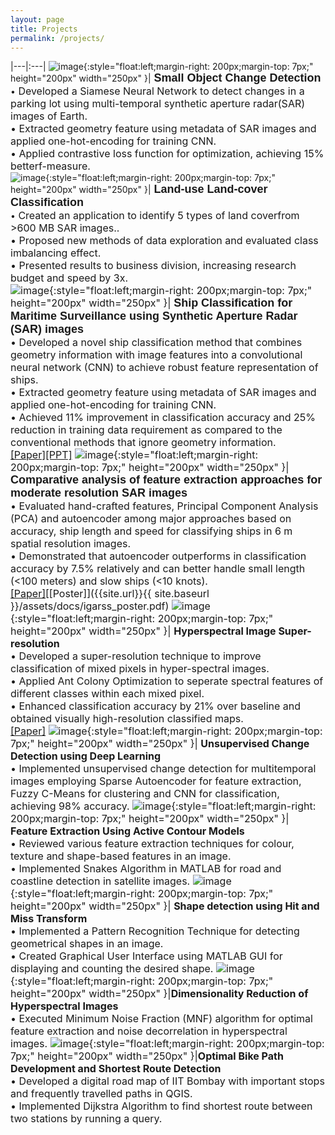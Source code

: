 ```yaml
---
layout: page
title: Projects
permalink: /projects/
---
```


 
|---|:---|
![image]({{site.url}}{{site.baseurl}}/assets/images/Change_detection.png){:style="float:left;margin-right: 200px;margin-top: 7px;" height="200px" width="250px" }|<span style="font-weight:bold"><font size="4" face="Arial"> Small Object Change Detection</font></span> <br>•<font size="3"> Developed a Siamese Neural Network to detect changes in a parking lot using multi-temporal synthetic aperture radar(SAR) images of Earth.<br>• Extracted geometry feature using metadata of SAR images and applied one-hot-encoding for training CNN.<br>• Applied contrastive loss function for optimization, achieving 15% betterf-measure.</font> <br>
![image]({{site.url}}{{site.baseurl}}/assets/images/RG_project.png){:style="float:left;margin-right: 200px;margin-top: 7px;" height="200px" width="250px" }|<span style="font-weight:bold"><font size="4" face="Arial"> Land-use Land-cover Classification</font></span> <br>•<font size="3"> Created an application to identify 5 types of land coverfrom >600 MB SAR images..<br>• Proposed new methods of data exploration and evaluated class imbalancing effect.<br>• Presented results to business division, increasing research budget and speed by 3x.<br>
![image]({{site.url}}{{site.baseurl}}/assets/images/project_1.jpg){:style="float:left;margin-right: 200px;margin-top: 7px;" height="200px" width="250px" }|  <span style="font-weight:bold"><font size="4" face="Arial"> Ship Classification for Maritime Surveillance using Synthetic Aperture Radar (SAR) images</font></span> <br>•<font size="3"> Developed a novel ship classification method that combines geometry information with image features into a convolutional neural network (CNN) to achieve robust feature representation of ships.<br>• Extracted geometry feature using metadata of SAR images and applied one-hot-encoding for training CNN.<br>• Achieved 11% improvement in classification accuracy and 25% reduction in training data requirement as compared to the conventional methods that ignore geometry information.</font> <br>[[Paper]](https://www.spiedigitallibrary.org/conference-proceedings-of-spie/10789/107890C/CNN-based-ship-classification-method-incorporating-SAR-geometry-information/10.1117/12.2325282.short?SSO=1)[[PPT]]({{site.url}}{{site.baseurl}}/assets/docs/spie_ppt.pdf) 
![image]({{site.url}}{{site.baseurl}}/assets/images/project_2.PNG){:style="float:left;margin-right: 200px;margin-top: 7px;" height="200px" width="250px" }| <span style="font-weight:bold"><font size="4" face="arial"> Comparative analysis of feature extraction approaches for moderate resolution SAR images </font></span><br>• Evaluated hand-crafted features, Principal Component Analysis (PCA) and autoencoder among major approaches based on accuracy, ship length and speed for classifying ships in 6 m spatial resolution images.<br>• Demonstrated that autoencoder outperforms in classification accuracy by 7.5% relatively and can better handle small length (<100 meters) and slow ships (<10 knots). <br>[[Paper]](https://ieeexplore.ieee.org/abstract/document/8518966)[[Poster]]({{site.url}}{{ site.baseurl }}/assets/docs/igarss_poster.pdf) 
![image]({{site.url}}{{site.baseurl}}/assets/images/project_3.jpg){:style="float:left;margin-right: 200px;margin-top: 7px;" height="200px" width="250px" }| **Hyperspectral Image Super-resolution**<br>• Developed a super-resolution technique to improve classification of mixed pixels in hyper-spectral images.<br>• Applied Ant Colony Optimization to seperate spectral features of different classes within each mixed pixel.<br>• Enhanced classification accuracy by 21% over baseline and obtained visually high-resolution classified maps. <br>[[Paper]](https://www.spiedigitallibrary.org/conference-proceedings-of-spie/9880/1/Sub-pixel-mapping-of-hyperspectral-imagery-using-super-resolution/10.1117/12.2223598.short?SSO=1)
![image]({{site.url}}{{site.baseurl}}/assets/images/project_4.PNG){:style="float:left;margin-right: 200px;margin-top: 7px;" height="200px" width="250px" }| **Unsupervised Change Detection using Deep Learning**<br>• Implemented unsupervised change detection for multitemporal images employing Sparse Autoencoder for feature extraction, Fuzzy C-Means for clustering and CNN for classification, achieving 98% accuracy.
![image]({{site.url}}{{site.baseurl}}/assets/images/project_5.jpg){:style="float:left;margin-right: 200px;margin-top: 7px;" height="200px" width="250px" }| **Feature Extraction Using Active Contour Models**<br>• Reviewed various feature extraction techniques for colour, texture and shape-based features in an image.<br>• Implemented Snakes Algorithm in MATLAB for road and coastline detection in satellite images.
![image]({{site.url}}{{site.baseurl}}/assets/images/diwali.jpg){:style="float:left;margin-right: 200px;margin-top: 7px;" height="200px" width="250px" }| **Shape detection using Hit and Miss Transform**<br>• Implemented a Pattern Recognition Technique for detecting geometrical shapes in an image.<br>• Created Graphical User Interface using MATLAB GUI for displaying and counting the desired shape.
![image]({{site.url}}{{site.baseurl}}/assets/images/diwali.jpg){:style="float:left;margin-right: 200px;margin-top: 7px;" height="200px" width="250px" }|**Dimensionality Reduction of Hyperspectral Images**<br>• Executed Minimum Noise Fraction (MNF) algorithm for optimal feature extraction and noise decorrelation in hyperspectral images.
![image]({{site.url}}{{site.baseurl}}/assets/images/project_8.jpg){:style="float:left;margin-right: 200px;margin-top: 7px;" height="200px" width="250px" }|**Optimal Bike Path Development and Shortest Route Detection** <br>• Developed a digital road map of IIT Bombay with important stops and frequently travelled paths in QGIS.<br>• Implemented Dijkstra Algorithm to find shortest route between two stations by running a query.


